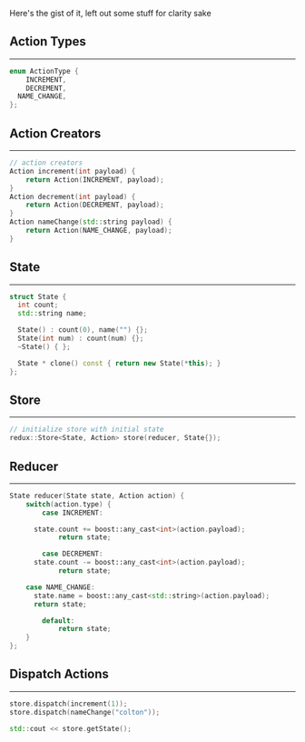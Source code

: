 Here's the gist of it, left out some stuff for clarity sake

## Action Types
---
```cpp
enum ActionType {
	INCREMENT,
	DECREMENT,
  NAME_CHANGE,
};
```

## Action Creators
---
```cpp
// action creators
Action increment(int payload) {
	return Action(INCREMENT, payload);
}
Action decrement(int payload) {
	return Action(DECREMENT, payload);
}
Action nameChange(std::string payload) {
	return Action(NAME_CHANGE, payload);
}
```

## State
---
```cpp
struct State {
  int count;
  std::string name;

  State() : count(0), name("") {};
  State(int num) : count(num) {};
  ~State() { };

  State * clone() const { return new State(*this); }
};
```

## Store
---
```cpp
// initialize store with initial state
redux::Store<State, Action> store(reducer, State{});
```

## Reducer
---
```cpp
State reducer(State state, Action action) {
	switch(action.type) {
		case INCREMENT:

      state.count += boost::any_cast<int>(action.payload);
			return state;

		case DECREMENT:
      state.count -= boost::any_cast<int>(action.payload);
			return state;

    case NAME_CHANGE:
      state.name = boost::any_cast<std::string>(action.payload);
      return state;

		default:
			return state;
	}
};
```

## Dispatch Actions
---
```cpp
store.dispatch(increment(1));
store.dispatch(nameChange("colton"));

std::cout << store.getState();
```
